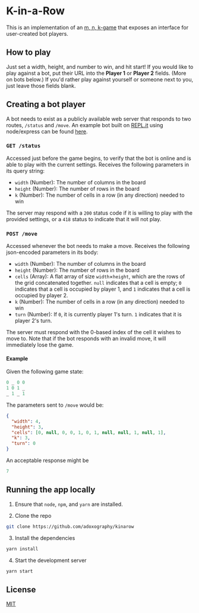 # K-in-a-Row
This is an implementation of an [m, n, k-game](https://en.wikipedia.org/wiki/M,n,k-game) that exposes an interface for user-created bot players.

## How to play
Just set a width, height, and number to win, and hit start! If you would like to play against a bot, put their URL into the **Player 1** or **Player 2** fields. (More on bots below.) If you'd rather play against yourself or someone next to you, just leave those fields blank.

## Creating a bot player
A bot needs to exist as a publicly available web server that responds to two routes, `/status` and `/move`. An example bot built on [REPL.it](https://repl.it) using node/express can be found [here](https://repl.it/@adoxography/KIRA).

### `GET /status`
Accessed just before the game begins, to verify that the bot is online and is able to play with the current settings. Receives the following parameters in its query string:

- `width` (Number): The number of columns in the board
- `height` (Number): The number of rows in the board
- `k` (Number): The number of cells in a row (in any direction) needed to win

The server may respond with a `200` status code if it is willing to play with the provided settings, or a `418` status to indicate that it will not play.

### `POST /move`
Accessed whenever the bot needs to make a move. Receives the following json-encoded parameters in its body:

- `width` (Number): The number of columns in the board
- `height` (Number): The number of rows in the board
- `cells` (Array): A flat array of size `width`×`height`, which are the rows of the grid concatenated together. `null` indicates that a cell is empty; `0` indicates that a cell is occupied by player 1, and `1` indicates that a cell is occupied by player 2.
- `k` (Number): The number of cells in a row (in any direction) needed to win
- `turn` (Number): If `0`, it is currently player 1's turn. `1` indicates that it is player 2's turn.

The server must respond with the 0-based index of the cell it wishes to move to. Note that if the bot responds with an invalid move, it will immediately lose the game.

#### Example

Given the following game state:
```ruby
0 _ 0 0
1 0 1 _
_ 1 _ 1
```

The parameters sent to `/move` would be:

```json
{
  "width": 4,
  "height": 3,
  "cells": [0, null, 0, 0, 1, 0, 1, null, null, 1, null, 1],
  "k": 3,
  "turn": 0
}
```

An acceptable response might be

```ruby
7
```

## Running the app locally

1. Ensure that `node`, `npm`, and `yarn` are installed.

2. Clone the repo

```bash
git clone https://github.com/adoxography/kinarow
```

3. Install the dependencies

```bash
yarn install
```

4. Start the development server

```bash
yarn start
```

## License
[MIT](/LICENSE)
